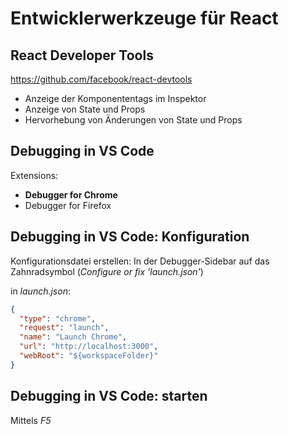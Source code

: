 # Entwicklerwerkzeuge für React

## React Developer Tools

https://github.com/facebook/react-devtools

- Anzeige der Komponententags im Inspektor
- Anzeige von State und Props
- Hervorhebung von Änderungen von State und Props

## Debugging in VS Code

Extensions:

- **Debugger for Chrome**
- Debugger for Firefox

## Debugging in VS Code: Konfiguration

Konfigurationsdatei erstellen: In der Debugger-Sidebar auf das Zahnradsymbol (_Configure or fix 'launch.json'_)

in _launch.json_:

```json
{
  "type": "chrome",
  "request": "launch",
  "name": "Launch Chrome",
  "url": "http://localhost:3000",
  "webRoot": "${workspaceFolder}"
}
```

## Debugging in VS Code: starten

Mittels _F5_
